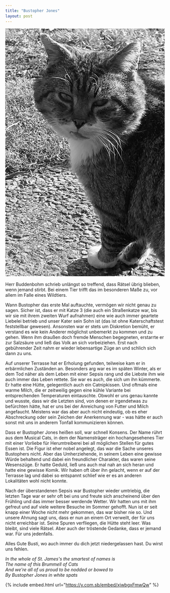 ```yaml
---
title: "Bustopher Jones"
layout: post
---
```


![Bustopher](/assets/IMG_1156.jpeg)

Herr Buddenbohm schrieb unlängst so treffend, dass Rätsel übrig blieben, wenn jemand stirbt. Bei einem Tier trifft das im besonderen Maße zu, vor allem im Falle eines Wildtiers.

Wann Bustopher das erste Mal auftauchte, vermögen wir nicht genau zu sagen. Sicher ist, dass er mit Katze 3 (die auch ein Straßenkatze war, bis wir sie mit ihrem zweiten Wurf aufnahmen) eine wie auch immer geartete Liebelei betrieb und unser Kater sein Sohn ist (das ist ohne Katerschaftstest feststellbar gewesen). Ansonsten war er stets um Diskretion bemüht, er verstand es wie kein Anderer möglichst unbemerkt zu kommen und zu gehen. Wenn ihm draußen doch fremde Menschen begegneten, erstarrte er zur Salzsäure und ließ das Volk an sich vorbeiziehen. Erst nach gebührender Zeit nahm er wieder lebensartige Züge an und schlich sich dann zu uns.

Auf unserer Terrasse hat er Erholung gefunden, teilweise kam er in erbärmlichen Zuständen an. Besonders arg war es im späten Winter, als er dem Tod näher als dem Leben mit einer Sepsis rang und die Liebste ihm wie auch immer das Leben rettete. Sie war es auch, die sich um ihn kümmerte. Er hatte eine Hütte, gelegentlich auch ein Catnipkissen. Und oftmals eine warme Milch, die er zeitweilig gegen eine kühle Variante bei entsprechenden Temperaturen eintauschte. Obwohl er uns genau kannte und wusste, dass wir die Letzten sind, von denen er irgendetwas zu befürchten hätte, hat er uns bei der Anreichung von Futter und Milch angefaucht. Meistens war das aber auch nicht eindeutig, ob es eher Abschreckung oder sein Zeichen der Anerkennung war - was hätte er auch sonst mit uns in anderem Tonfall kommunizieren können.

Dass er Bustopher Jones heißen soll, war schnell Konsens. Der Name rührt aus dem Musical Cats, in dem der Namensträger ein hochangesehenes Tier mit einer Vorliebe für Herumtreiberei bei all möglichen Stellen für gutes Essen ist. Die Figur ist eher nobel angelegt, das war die Sache unseres Bustophers nicht. Aber das Umherziehende, in seinem Leben eine gewisse Würde behaltend und dabei ein freundlicher Charakter, das waren seine Wesenszüge. Er hatte Geduld, ließ uns auch mal nah an sich heran und hatte eine gewisse Komik. Wir haben oft über ihn gelacht, wenn er auf der Terrasse lag und dabei so entspannt schlief wie er es an anderen Lokalitäten wohl nicht konnte.

Nach der überstandenen Sepsis war Bustopher wieder umtriebig, die letzten Tage war er sehr oft bei uns und freute sich anscheinend über den Frühling und das immer besser werdende Wetter. Wir hatten uns mit ihm gefreut und auf viele weitere Besuche im Sommer gehofft. Nun ist er seit knapp einer Woche nicht mehr gekommen, das war bisher nie so. Und unsere Ahnung sagt uns, dass er nun an einem Ort verweilt, der für uns nicht erreichbar ist. Seine Spuren verfliegen, die Hütte steht leer. Was bleibt, sind viele Rätsel. Aber auch der tröstende Gedanke, dass er jemand war. Für uns jedenfalls.

Alles Gute Busti, wo auch immer du dich jetzt niedergelassen hast. Du wirst uns fehlen.

*In the whole of St. James's the smartest of names is*<br>
*The name of this Brummell of Cats*<br>
*And we're all of us proud to be nodded or bowed to*<br>
*By Bustopher Jones in white spats*

{% include embed.html url="https://y.com.sb/embed/xjwbgxFmwQw" %}